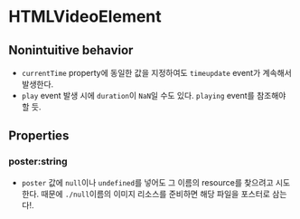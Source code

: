 # HTMLVideoElement
## Nonintuitive behavior
- ```currentTime``` property에 동일한 값을 지정하여도 ```timeupdate``` event가 계속해서 발생한다.
- ```play``` event 발생 시에 ```duration```이 ```NaN```일 수도 있다. ```playing``` event를 참조해야 할 듯.

## Properties
### poster:string
- ```poster``` 값에 ```null```이나 ```undefined```를 넣어도 그 이름의 resource를 찾으려고 시도한다. 때문에 ```./null```이름의 이미지 리소스를 준비하면 해당 파일을 포스터로 삼는다!.